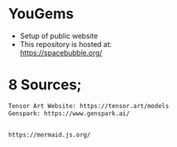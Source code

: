 # YouGems
- Setup of public website   
- This repository is hosted at:  
https://spacebubble.org/

# 8 Sources;
```html
Tensor Art Website: https://tensor.art/models  
Genspark: https://www.genspark.ai/


https://mermaid.js.org/

```